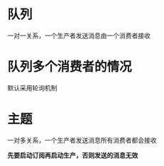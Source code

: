# 队列

一对一关系，一个生产者发送消息由一个消费者接收



# 队列多个消费者的情况

默认采用轮询机制



# 主题

一对多关系，一个生产者发送消息所有消费者都会接收

**先要启动订阅再启动生产，否则发送的消息无效**